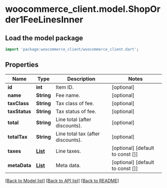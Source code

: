 # woocommerce_client.model.ShopOrder1FeeLinesInner

## Load the model package
```dart
import 'package:woocommerce_client/woocommerce_client.dart';
```

## Properties
Name | Type | Description | Notes
------------ | ------------- | ------------- | -------------
**id** | **int** | Item ID. | [optional] 
**name** | **String** | Fee name. | [optional] 
**taxClass** | **String** | Tax class of fee. | [optional] 
**taxStatus** | **String** | Tax status of fee. | [optional] 
**total** | **String** | Line total (after discounts). | [optional] 
**totalTax** | **String** | Line total tax (after discounts). | [optional] 
**taxes** | [**List<ShopOrder1LineItemsInnerTaxesInner>**](ShopOrder1LineItemsInnerTaxesInner.md) | Line taxes. | [optional] [default to const []]
**metaData** | [**List<ShopCoupon1MetaDataInner>**](ShopCoupon1MetaDataInner.md) | Meta data. | [optional] [default to const []]

[[Back to Model list]](../README.md#documentation-for-models) [[Back to API list]](../README.md#documentation-for-api-endpoints) [[Back to README]](../README.md)


